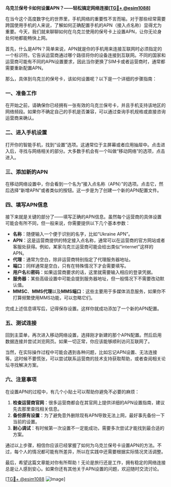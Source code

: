 **乌克兰保号卡如何设置APN？——轻松搞定网络连接[[TG💪+ @esim1088](https://t.me/s/esim1088)]**

在当今这个高度数字化的世界里，手机网络的重要性不言而喻。对于那些经常需要跨国使用手机的人来说，了解如何正确配置手机的APN（接入点名称）显得尤为重要。今天，我们就来聊聊如何在乌克兰使用的保号卡上设置APN，让你无论身处何地都能畅快上网。

首先，什么是APN？简单来说，APN就是你的手机用来连接互联网时必须指定的一个标识符。它告诉运营商通过哪个路径将你的设备连接到互联网。不同的国家和运营商可能有不同的APN设置要求，因此当你更换了SIM卡或者运营商时，通常都需要重新配置APN。

那么，具体到乌克兰的保号卡，该如何设置呢？以下是一个详细的步骤指南：

### 一、准备工作

在开始之前，请确保你已经拥有一张有效的乌克兰保号卡，并且手机支持该地区的网络频段。如果你不确定自己的手机是否兼容，可以通过查询手机规格或直接咨询运营商来确认。

### 二、进入手机设置

打开你的智能手机，找到“设置”选项。这通常位于主屏幕或者应用抽屉中。点击进入后，寻找与网络相关的部分。大多数手机会有一个叫做“移动网络”的选项，点击进入。

### 三、添加新的APN

在移动网络设置中，你会看到一个名为“接入点名称（APN）”的选项。点击它，然后选择“新增APN”或者类似的按钮。这一步是为了创建一个新的APN配置文件。

### 四、填写APN信息

接下来就是关键的部分了——填写正确的APN信息。虽然每个运营商的具体设置可能会有所不同，但一般来说，你需要提供以下几个基本参数：

- **名称**：随便输入一个便于识别的名字，比如“Ukraine APN”。
- **APN**：这是运营商提供的特定接入点名称，通常可以在运营商的官方网站或者客服处获得。例如，某家乌克兰运营商可能会给出类似“internet”这样的APN。
- **代理**：通常为空白，除非运营商特别指定了代理服务器地址。
- **端口**：同样通常是空白，只有在特殊情况下才会需要填写。
- **用户名**和**密码**：如果运营商要求的话，这里就需要输入相应的登录凭据。
- **服务器**：某些高级设置中可能会提到服务器地址，但一般情况下不需要改动默认值。
- **MMSC**、**MMS代理**以及**MMS端口**：这些主要用于多媒体消息服务，如果你不打算频繁使用MMS功能，可以忽略它们。

完成上述信息填写后，记得保存设置。这样你就成功添加了一个新的APN配置。

### 五、测试连接

回到主菜单，再次进入移动网络设置，选择刚才新建的那个APN配置。然后启用数据连接并尝试浏览网页。如果一切正常，你应该能够顺利访问互联网了。

当然，在实际操作过程中可能会遇到各种问题，比如忘记APN设置、无法连接等。这时候不要慌张，可以尝试联系运营商的技术支持获取帮助，或者查阅相关论坛寻找解决方案。

### 六、注意事项

在设置APN的过程中，有几个小贴士可以帮助你避免不必要的麻烦：

1. **检查运营商官网**：很多运营商都会在其官网上提供详细的APN设置指南，建议先去那里查找相关信息。
2. **备份原有设置**：为了避免意外删除现有APN导致无法上网，最好事先备份一下当前的设置。
3. **耐心调试**：有时候第一次设置不一定能成功，需要多次尝试才能找到最合适的方案。

通过以上步骤，相信你应该已经掌握了如何为乌克兰保号卡设置APN的方法。不过，每个人的情况都可能有所差异，所以在实践中还需要根据实际情况灵活调整。

最后，希望这篇文章能对你有所帮助！无论是旅行还是工作，拥有稳定的网络连接总是让人感到安心。如果你还有其他关于APN设置的问题，欢迎随时交流讨论。

[[TG💪+ @esim1088](https://t.me/s/esim1088) ![Image](https://i.postimg.cc/4NQfJmqS/Snipaste-2025-05-13-00-14-12.png)]